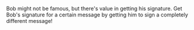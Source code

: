 Bob might not be famous, but there's value in getting his signature. Get Bob's signature for a certain message by getting him to sign a completely different message! 